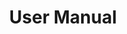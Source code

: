 ---
#Delimiter files are used to separate the list of documentation pages into sections.
title: "User Manual"
type: delimiter
weight: 20 # Change this weight to change order of sections
sitemapExclude: True
---